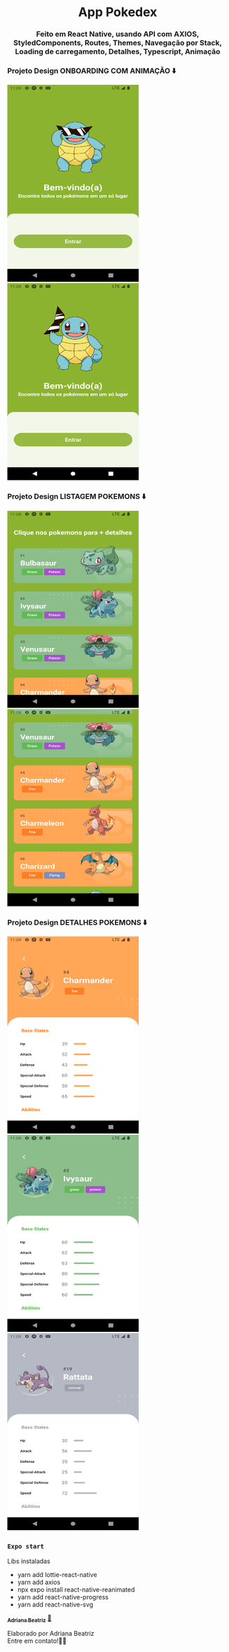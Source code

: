 <h1 align="center">
App Pokedex

<h3 align="center">
Feito em React Native, usando API com AXIOS, StyledComponents, Routes, Themes, Navegação por Stack, Loading de carregamento, Detalhes, Typescript, Animação

### Projeto Design ONBOARDING COM ANIMAÇÃO ⬇️

<img src="https://raw.githubusercontent.com/techjuliana/App-Pokedex/main/design/1.png" height="450" width="300">

<img src="https://raw.githubusercontent.com/techjuliana/App-Pokedex/main/design/2.png" height="450" width="300">


### Projeto Design LISTAGEM POKEMONS ⬇️
<img src="https://raw.githubusercontent.com/techjuliana/App-Pokedex/main/design/3.png" height="450" width="300">
<img src="https://raw.githubusercontent.com/techjuliana/App-Pokedex/main/design/4.png" height="450" width="300">

### Projeto Design DETALHES POKEMONS ⬇️
<img src="https://raw.githubusercontent.com/techjuliana/App-Pokedex/main/design/5.png" height="450" width="300">
<img src="https://raw.githubusercontent.com/techjuliana/App-Pokedex/main/design/6.png" height="450" width="300">
<img src="https://raw.githubusercontent.com/techjuliana/App-Pokedex/main/design/7.png" height="450" width="300">

### `Expo start`

Libs instaladas
- yarn add lottie-react-native
- yarn add axios
- npx expo install react-native-reanimated
- yarn add react-native-progress
- yarn add react-native-svg
  
<a href="https://www.linkedin.com/in/adrianabeatriz3">
 <sub><b>Adriana Beatriz</b></sub></a>  <a href="https://www.linkedin.com/in/adrianabeatriz3" title="LinkedIn">🚀</a>

Elaborado por Adriana Beatriz
<br> Entre em contato!👋🏽 </br>

